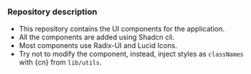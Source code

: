 ### Repository description

- This repository contains the UI components for the application.
- All the components are added using Shadcn cli.
- Most components use Radix-UI and Lucid Icons.
- Try not to modify the component, instead, inject styles as `classNames` with {cn} from `lib/utils`.
